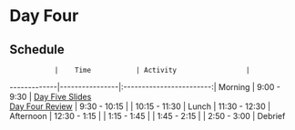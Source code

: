 # Day Four

## Schedule
 	           |	Time           | Activity                 |
-------------|----------------|:------------------------:|
 Morning	    |  9:00 - 9:30   | [Day Five Slides]()<br>[Day Four Review]()
             |  9:30 - 10:15  | 
       	     |  10:15 - 11:30 | 
 Lunch       |  11:30 - 12:30 | 
 Afternoon   |  12:30 - 1:15  |
             |  1:15 - 1:45   | 
       	     |  1:45 - 2:15   | 
       	     |  2:50 - 3:00   | Debrief
